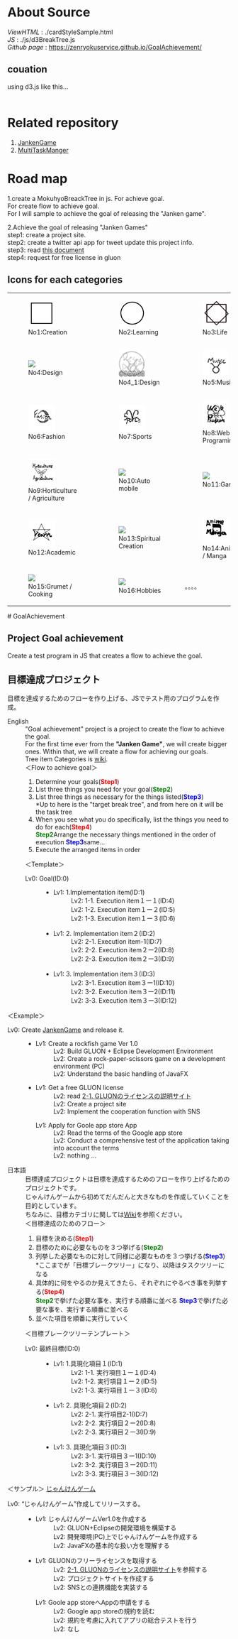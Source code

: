 # About Source
*ViewHTML*    : ./cardStyleSample.html<br/>
*JS*          : ./js/d3BreakTree.js<br/>
*Github page* : https://zenryokuservice.github.io/GoalAchievement/

## couation
using d3.js like this...<br/>
<code><script src="http://d3js.org/d3.v3.min.js" charset="utf-8"></script></code><br>

# Related repository
1. [JankenGame](https://github.com/ZenryokuService/JankenGame)
2. [MultiTaskManger](https://github.com/ZenryokuService/MultiTaskManager)

# Road map
1.create a MokuhyoBreackTree in js.
  For achieve goal.<br/>
  For create flow to achieve goal.<br/>
  For I will sample to achieve the goal of releasing the "Janken game".<br/>

2.Achieve the goal of releasing "Janken Games"<br/>
  step1: create a project site.<br/>
  step2: create a twitter api app for tweet update this project info.<br/>
  step3: read [this document](https://gluonhq.com/programs/free-gluon-licenses/open-source-license-request/)<br/>
  step4: request for free license in gluon

## Icons for each categories
<table>
  <tr>
    <td><figure><img src="./img/Lv0-1_創造実行.png" /><figcaption>No1:Creation</figcaption></figure></td>
    <td><figure><img src="./img/Lv0-2学習習得.png" /><figcaption>No2:Learning</figcaption></figure></td>
    <td><figure><img src="./img/Lv0-3_生活習慣.png" /><figcaption>No3:Life</figcaption></figure></td>
  </tr>
  <tr>
    <td><figure><img src="./img/Lv1-1_デザイン_アート.png" /><figcaption>No4:Design</figcaption></figure></td>
    <td><figure><img src="./img/Lv1-1デザイン.png" /><figcaption>No4_1:Design</figcaption></figure></td>
    <td><figure><img src="./img/Lv1-2_音楽.png" /><figcaption>No5:Music</figcaption></figure></td>
  </tr>
  <tr>
    <td><figure><img src="./img/Lv1-3_ファッション.png" /><figcaption>No6:Fashion</figcaption></figure></td>
    <td><figure><img src="./img/Lv1-4_Sports.png" /><figcaption>No7:Sports</figcaption></figure></td>
    <td><figure><img src="./img/Lv1-5_WebPrograming.png" /><figcaption>No8:Web Programing</figcaption></figure></td>
  </tr>
  <tr>
    <td><figure><img src="./img/Lv1-6_園芸_農業.png" /><figcaption>No9:Horticulture / Agriculture</figcaption></figure></td>
    <td><figure><img src="./img/Lv1-7_車_バイク.png" /><figcaption>No10:Auto mobile</figcaption></figure></td>
    <td><figure><img src="./img/Lv1-8_ゲーム.png" /><figcaption>No11:Games</figcaption></figure></td>
  </tr>
  <tr>
    <td><figure><img src="./img/Lv1-9_学問.png" /><figcaption>No12:Academic</figcaption></figure></td>
    <td><figure><img src="./img/Lv1-10_占い_スピリチュアル.png" />No13:Spiritual<figcaption>Creation</figcaption></figure></td>
    <td><figure><img src="./img/Lv1-11_アニメ_漫画.png" /><figcaption>No14:Anime / Manga</figcaption></figure></td>
  </tr>
  <tr>
    <td><figure><img src="./img/Lv1-12_グルメ_料理.png" /><figcaption>No15:Grumet / Cooking</figcaption></figure></td>
    <td><figure><img src="./img/Lv1-13_ホビー.png" /><figcaption>No16:Hobbies</figcaption></figure></td>
    <td>。。。。</td>
  </tr>
</table>
# GoalAchievement

<h2>Project Goal achievement</h2>
Create a test program in JS that creates a flow to achieve the goal.
<h2>目標達成プロジェクト</h2>
目標を達成するためのフローを作り上げる、JSでテスト用のプログラムを作成。
<dl>
<dt>English</dt>
<dd>
"Goal achievement" project  is a project to create the flow to achieve the goal.<br>
For the first time ever from the <b>"Janken Game"</b>, we will create bigger ones.
Within that, we will create a flow for achieving our goals.<br>
  Tree item Categories is <a href="https://github.com/ZenryokuService/GoalAchievement/wiki/Categories-of-goal-achievement-break-tree.(%E7%9B%AE%E6%A8%99%E3%82%AB%E3%83%86%E3%82%B4%E3%83%AA%E4%B8%80%E8%A6%A7)">wiki</a>. <br>
＜Flow to achieve goal＞
<ol>
<li>Determine your goals(<font color="Red"><b>Step1</b></font>)</li>
<li>List three things you need for your goal(<font color="Green"><b>Step2</b></font>)</li>
<li>List three things as necessary for the things listed(<font color="Blue"><b>Step3</b></font>)<br/>*Up to here is the "target break tree", and from here on it will be the task tree</li>
<li>When you see what you do specifically, list the things you need to do for each(<font color="red"><b>Step4</b></font>)</li>
<lil><font color="Green"><b>Step2</b></font>Arrange the necessary things mentioned in the order of execution</li>
<lil><font color="Blue"><b>Step3</b></font>same...</li>
<li>Execute the arranged items in order</li>
</ol>

＜Template＞
<dl><dt>Lv0: Goal(ID:0)</dt>
<dd><ul>
<li>
<dl><dt>Lv1: 1.Implementation item(ID:1)</dt>
<dd>Lv2: 1-1. Execution item１ー１(ID:4)</dd>
<dd>Lv2: 1-2. Execution item１ー２(ID:5)</dd>
<dd>Lv2: 1-3. Execution item１ー３(ID:6)</dd>
</dl>
</li>
<li>
<dl><dt>Lv1: 2. Implementation item２(ID:2)</dt>
<dd>Lv2: 2-1. Execution item-1(ID:7)</dd>
<dd>Lv2: 2-2. Execution item２ー2(ID:8)</dd>
<dd>Lv2: 2-3. Execution item２ー3(ID:9)</dd>
</li>
<li>
<dl><dt>Lv1: 3. Implementation item３(ID:3)</dt>
<dd>Lv2: 3-1. Execution item３ー1(ID:10)</dd>
<dd>Lv2: 3-2. Execution item３ー2(ID:11)</dd>
<dd>Lv2: 3-3. Execution item３ー3(ID:12)</dd>
</li>
</ul></dd>
</dd>
</dl>

＜Example＞
<dl><dt>Lv0: Create <a href=“https://github.com/ZenryokuService/JankenGame”>JankenGame</a> and release it.</dt>
<dd><ul>
<li>
<dl><dt>Lv1: Create a rockfish game Ver 1.0</dt>
<dd>Lv2: Build GLUON + Eclipse Development Environment</dd>
<dd>Lv2: Create a rock-paper-scissors game on a development environment (PC)</dd>
<dd>Lv2: Understand the basic handling of JavaFX</dd>
</dl>
</li>
<li>
<dl><dt>Lv1: Get a free GLUON license</dt>
<dd>Lv2: read <a href="https://gluonhq.com/programs/free-gluon-licenses/open-source-license-request/">2-1. GLUONのライセンスの説明サイト</a></dd>
<dd>Lv2: Create a project site</dd>
<dd>Lv2: Implement the cooperation function with SNS</dd>
</li>
<dl><dt>Lv1: Apply for Goole app store App</dt>
<dd>Lv2: Read the terms of the Google app store</dd>
<dd>Lv2: Conduct a comprehensive test of the application taking into account the terms</dd>
<dd>Lv2: nothing ...</dd>
</li>
</ul></dd>
</dd>
</dl>
</dd>

<dt>日本語</dt>
<dd>
目標達成プロジェクトは目標を達成するためのフローを作り上げるためのプロジェクトです。<br>
じゃんけんゲームから初めてだんだんと大きなものを作成していくことを目的としています。<br>
ちなみに、目標カテゴリに関しては<a href="https://github.com/ZenryokuService/GoalAchievement/wiki/Categories-of-goal-achievement-break-tree.(%E7%9B%AE%E6%A8%99%E3%82%AB%E3%83%86%E3%82%B4%E3%83%AA%E4%B8%80%E8%A6%A7)">Wiki</a>を参照ください。<br/>
＜目標達成のためのフロー＞
<ol>
<li>目標を決める(<font color="Red"><b>Step1</b></font>)</li>
<li>目標のために必要なものを３つ挙げる(<font color="Green"><b>Step2</b></font>)</li>
<li>列挙した必要なものに対して同様に必要なものを３つ挙げる(<font color="Blue"><b>Step3</b></font>)<br/>*ここまでが「目標ブレークツリー」になり、以降はタスクツリーになる</li>
<li>具体的に何をやるのか見えてきたら、それぞれにやるべき事を列挙する(<font color="red"><b>Step4</b></font>)</li>
<lil><font color="Green"><b>Step2</b></font>で挙げた必要な事を、実行する順番に並べる</li>
<lil><font color="Blue"><b>Step3</b></font>で挙げた必要な事を、実行する順番に並べる</li>
<li>並べた項目を順番に実行していく</li>
</ol>

＜目標ブレークツリーテンプレート＞
<dl><dt>Lv0: 最終目標(ID:0)</dt>
<dd><ul>
<li>
<dl><dt>Lv1: 1.具現化項目１(ID:1)</dt>
<dd>Lv2: 1-1. 実行項目１ー１(ID:4)</dd>
<dd>Lv2: 1-2. 実行項目１ー２(ID:5)</dd>
<dd>Lv2: 1-3. 実行項目１ー３(ID:6)</dd>
</dl>
</li>
<li>
<dl><dt>Lv1: 2. 具現化項目２(ID:2)</dt>
<dd>Lv2: 2-1. 実行項目2-1(ID:7)</dd>
<dd>Lv2: 2-2. 実行項目２ー2(ID:8)</dd>
<dd>Lv2: 2-3. 実行項目２ー3(ID:9)</dd>
</li>
<li>
<dl><dt>Lv1: 3. 具現化項目３(ID:3)</dt>
<dd>Lv2: 3-1. 実行項目３ー1(ID:10)</dd>
<dd>Lv2: 3-2. 実行項目３ー2(ID:11)</dd>
<dd>Lv2: 3-3. 実行項目３ー3(ID:12)</dd>
</li>
</ul></dd>
</dd>
</dl>

＜サンプル＞
[じゃんけんゲーム](https://github.com/ZenryokuService/JankenGame)
<dl><dt>Lv0: “じゃんけんゲーム”作成してリリースする。</dt>
<dd><ul>
<li>
<dl><dt>Lv1: じゃんけんゲームVer1.0を作成する</dt>
<dd>Lv2: GLUON+Eclipseの開発環境を構築する</dd>
<dd>Lv2: 開発環境(PC)上でじゃんけんゲームを作成する</dd>
<dd>Lv2: JavaFXの基本的な扱い方を理解する</dd>
</dl>
</li>
<li>
<dl><dt>Lv1: GLUONのフリーライセンスを取得する</dt>
<dd>Lv2: <a href="https://gluonhq.com/programs/free-gluon-licenses/open-source-license-request/">2-1. GLUONのライセンスの説明サイト</a>を参照する</dd>
<dd>Lv2: プロジェクトサイトを作成する</dd>
<dd>Lv2: SNSとの連携機能を実装する</dd>
</li>
<dl><dt>Lv1: Goole app storeへAppの申請をする</dt>
<dd>Lv2: Google app storeの規約を読む</dd>
<dd>Lv2: 規約を考慮に入れてアプリの総合テストを行う</dd>
<dd>Lv2: なし</dd>
</li>
</ul></dd>
</dd>
</dl>
